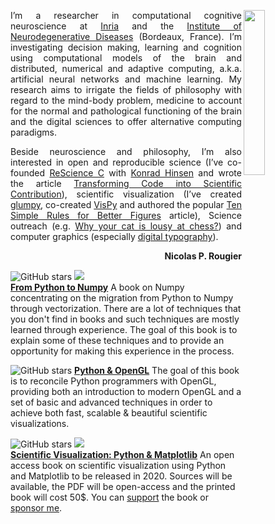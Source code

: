 <p align="justify">
<img src="https://raw.githubusercontent.com/rougier/scientific-visualization-book/master/images/cover.png" width="26%" align="right"/>
  I’m a researcher in computational cognitive neuroscience at <a href="https://www.inria.fr/en/">Inria</a> and the
<a href="http://www.imn-bordeaux.org/en/">Institute of Neurodegenerative Diseases</a> (Bordeaux, France). I’m investigating
decision making, learning and cognition using computational models of the brain
and distributed, numerical and adaptive computing, a.k.a. artificial neural
networks and machine learning. My research aims to irrigate the fields of
philosophy with regard to the mind-body problem, medicine to account for the
normal and pathological functioning of the brain and the digital sciences to
offer alternative computing paradigms.</p>

<p align="justify">
Beside neuroscience and philosophy, I’m also interested in open and
reproducible science (I’ve co-founded <a href="https://rescience.github.io">ReScience C</a> with <a href="http://khinsen.net/">Konrad Hinsen</a> and
wrote the article <a href="https://www.frontiersin.org/articles/10.3389/fninf.2017.00069/full">Transforming Code into Scientific Contribution</a>), scientific
visualization (I’ve created <a href="https://glumpy.github.io">glumpy</a>, co-created <a href="http://vispy.org">VisPy</a> and authored the
popular <a href="https://journals.plos.org/ploscompbiol/article?id=10.1371/journal.pcbi.1003833">Ten Simple Rules for Better Figures</a> article), Science outreach
(e.g. <a href="https://theconversation.com/why-your-cat-is-lousy-at-chess-yet-way-smarter-than-even-the-most-advanced-ai-125581">
Why your cat is lousy at chess?</a>) and computer graphics (especially <a href="https://fr.slideshare.net/NicolasRougier1/siggraph-2018-digital-typography">digital
typography</a>).</p>
<p align="right">
  <strong>Nicolas P. Rougier</strong>
</p>

![GitHub stars](https://img.shields.io/github/stars/rougier/from-python-to-numpy?style=social)
![](https://img.shields.io/badge/Scientific_Python-Volume_I-orange?style=flat)  
[**From Python to Numpy**](https://www.labri.fr/perso/nrougier/from-python-to-numpy/) A book on Numpy concentrating on the migration from Python to Numpy through vectorization. There are a lot of techniques that you don't find in books and such techniques are mostly learned through experience. The goal of this book is to explain some of these techniques and to provide an opportunity for making this experience in the process.

![GitHub stars](https://img.shields.io/github/stars/rougier/python-opengl?style=social)
[**Python & OpenGL**](https://www.labri.fr/perso/nrougier/python-opengl/) The goal of this book is to reconcile Python programmers with OpenGL, providing both an introduction to modern OpenGL and a set of basic and advanced techniques in order to achieve both fast, scalable & beautiful scientific visualizations.

![GitHub stars](https://img.shields.io/github/stars/rougier/scientific-visualization-book?style=social)
![](https://img.shields.io/badge/Scientific_Python-Volume_II-orange?style=flat)  
[**Scientific Visualization: Python & Matplotlib**](https://github.com/rougier/scientific-visualization-book) An open access book on scientific visualization using Python and Matplotlib to be released in 2020. Sources will be available, the PDF will be open-access and the printed book will cost 50$. You can [support](https://www.paypal.me/NicolasPRougier/25) the book or [sponsor me](https://github.com/sponsors/rougier).



